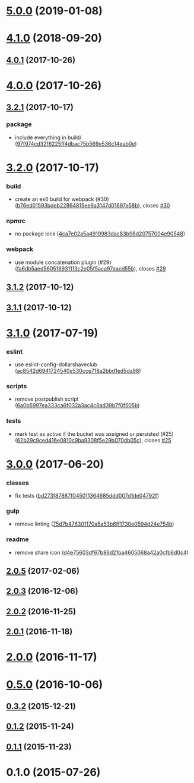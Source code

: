 # [5.0.0](https://github.com/dollarshaveclub/study/compare/4.1.0...5.0.0) (2019-01-08)




# [4.1.0](https://github.com/dollarshaveclub/study/compare/4.0.1...4.1.0) (2018-09-20)




## [4.0.1](https://github.com/dollarshaveclub/study/compare/4.0.0...4.0.1) (2017-10-26)




# [4.0.0](https://github.com/dollarshaveclub/study/compare/3.2.1...4.0.0) (2017-10-26)




## [3.2.1](https://github.com/dollarshaveclub/study/compare/3.2.0...3.2.1) (2017-10-17)


### package

* include everything in build/ ([97f974cd32f6225ff4dbac75b569e536c14eab0e](https://github.com/dollarshaveclub/study/commit/97f974cd32f6225ff4dbac75b569e536c14eab0e))



# [3.2.0](https://github.com/dollarshaveclub/study/compare/3.1.2...3.2.0) (2017-10-17)


### build

* create an es6 build for webpack (#30) ([b76ed01593bdeb22864815ee9a3147d01697e58b](https://github.com/dollarshaveclub/study/commit/b76ed01593bdeb22864815ee9a3147d01697e58b)), closes [#30](https://github.com/dollarshaveclub/study/issues/30)

### npmrc

* no package lock ([4ca7e02a5a4919983dac83b98d20757004e90548](https://github.com/dollarshaveclub/study/commit/4ca7e02a5a4919983dac83b98d20757004e90548))

### webpack

* use module concatenation plugin (#29) ([fa6db5aed560516931113c2e05f5aca97eacd55b](https://github.com/dollarshaveclub/study/commit/fa6db5aed560516931113c2e05f5aca97eacd55b)), closes [#29](https://github.com/dollarshaveclub/study/issues/29)



## [3.1.2](https://github.com/dollarshaveclub/study/compare/3.1.1...3.1.2) (2017-10-12)




## [3.1.1](https://github.com/dollarshaveclub/study/compare/3.1.0...3.1.1) (2017-10-12)




# [3.1.0](https://github.com/dollarshaveclub/study/compare/3.0.0...3.1.0) (2017-07-19)


### eslint

* use eslint-config-dollarshaveclub ([ac8542d6941724540e530cce718a2bbd1ed5da98](https://github.com/dollarshaveclub/study/commit/ac8542d6941724540e530cce718a2bbd1ed5da98))

### scripts

* remove postpublish script ([6a0b5997ea333ca6f032a3ac4c8ad39b7f0f505b](https://github.com/dollarshaveclub/study/commit/6a0b5997ea333ca6f032a3ac4c8ad39b7f0f505b))

### tests

* mark test as active if the bucket was assigned or persisted (#25) ([62b29c9ced416e0810c9ba9308f5e29b070db05c](https://github.com/dollarshaveclub/study/commit/62b29c9ced416e0810c9ba9308f5e29b070db05c)), closes [#25](https://github.com/dollarshaveclub/study/issues/25)



# [3.0.0](https://github.com/dollarshaveclub/study/compare/2.1.1...3.0.0) (2017-06-20)


### classes

* fix tests ([bd273f87887f045011364685ddd007d1de04792f](https://github.com/dollarshaveclub/study/commit/bd273f87887f045011364685ddd007d1de04792f))

### gulp

* remove linting ([75d7b476301170a5a53b6ff1730e0594d24e754b](https://github.com/dollarshaveclub/study/commit/75d7b476301170a5a53b6ff1730e0594d24e754b))

### readme

* remove share icon ([d4e75603df67b86d21ba4605068a42a0cfb6d0c4](https://github.com/dollarshaveclub/study/commit/d4e75603df67b86d21ba4605068a42a0cfb6d0c4))



## [2.0.5](https://github.com/dollarshaveclub/study/compare/2.0.4...v2.0.5) (2017-02-06)




## [2.0.3](https://github.com/dollarshaveclub/study/compare/2.0.2...2.0.3) (2016-12-06)




## [2.0.2](https://github.com/dollarshaveclub/study/compare/2.0.1...2.0.2) (2016-11-25)




## [2.0.1](https://github.com/dollarshaveclub/study/compare/2.0.0...2.0.1) (2016-11-18)




# [2.0.0](https://github.com/dollarshaveclub/study/compare/v1.1.1...2.0.0) (2016-11-17)




# [0.5.0](https://github.com/dollarshaveclub/study/compare/v0.4.0...v0.5.0) (2016-10-06)




## [0.3.2](https://github.com/dollarshaveclub/study/compare/v0.3.1...v0.3.2) (2015-12-21)




## [0.1.2](https://github.com/dollarshaveclub/study/compare/v0.1.1...v0.1.2) (2015-11-24)




## [0.1.1](https://github.com/dollarshaveclub/study/compare/v0.1.0...v0.1.1) (2015-11-23)




# 0.1.0 (2015-07-26)




